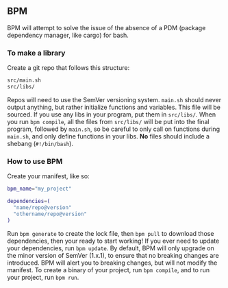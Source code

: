 ## BPM
BPM will attempt to solve the issue of the absence of a PDM (package dependency manager, like cargo) for bash.

### To make a library
Create a git repo that follows this structure:
```bash
src/main.sh
src/libs/
```
Repos will need to use the SemVer versioning system. `main.sh` should never output anything, but rather initialize functions and variables. This file will be sourced. If you use any libs in your program, put them in `src/libs/`. When you run `bpm compile`, all the files from `src/libs/` will be put into the final program, followed by `main.sh`, so be careful to only call on functions during `main.sh`, and only define functions in your libs. **No** files should include a shebang (`#!/bin/bash`).

### How to use BPM
Create your manifest, like so:
```bash
bpm_name="my_project"

dependencies=(
  "name/repo@version"
  "othername/repo@version"
)
```
Run `bpm generate` to create the lock file, then `bpm pull` to download those dependencies, then your ready to start working! If you ever need to update your dependencies, run `bpm update`. By default, BPM will only upgrade on the minor version of SemVer (1.x.1), to ensure that no breaking changes are introduced. BPM will alert you to breaking changes, but will not modify the manifest.
To create a binary of your project, run `bpm compile`, and to run your project, run `bpm run`.

